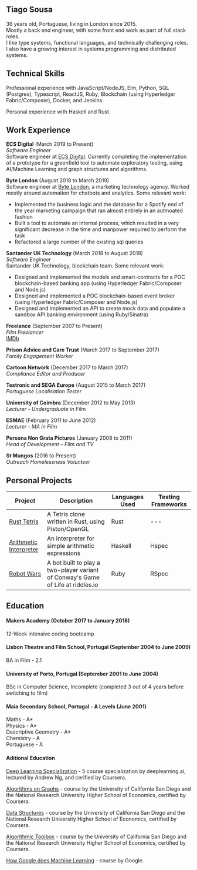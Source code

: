 ## Tiago Sousa

36 years old, Portuguese, living in London since 2015.   
Mostly a back end engineer, with some front end work as part of full stack roles.   
I like type systems, functional languages, and technically challenging roles.   
I also have a growing interest in systems programming and distributed systems.


## Technical Skills

Professional experience with JavaScript/NodeJS, Elm, Python, SQL (Postgres), Typescript, ReactJS, Ruby, Blockchain (using Hyperledger Fabric/Composer), Docker, and Jenkins.

Personal experience with Haskell and Rust.


## Work Experience

**ECS Digital** (March 2019 to Present)  
_Software Engineer_  
Software engineer at [ECS Digital](https://ecs-digital.co.uk/).
Currently completing the implementation of a prototype for a greenfield tool to automate exploratory testing, using AI/Machine Learning and graph structures and algorithms.

**Byte London** (August 2018 to March 2019)  
Software engineer at [Byte London](https://bytemissioncontrol.com/), a marketing technology agency.
Worked mostly around automation for chatbots and analytics.
Some relevant work:

- Implemented the business logic and the database for a Spotify end of the year marketing campaign that ran almost entirely in an autmoated fashion
- Built a tool to automate an internal process, which resulted in a very significant decrease in the time and manpower required to perform the task 
- Refactored a large number of the existing sql queries

**Santander UK Technology** (March 2018 to August 2018)  
_Software Engineer_  
Santander UK Technology, blockchain team.
Some relevant work:

- Designed and implemented the models and smart-contracts for a POC blockchain-based banking app (using Hyperledger Fabric/Composer and Node.js)
- Designed and implemented a POC blockchain-based event broker (using Hyperledger Fabric/Composer and Node.js)
- Designed and implemented an API to create mock data and populate a sandbox API banking environment (using Ruby/Sinatra)

**Freelance** (September 2007 to Present)  
_Film Freelancer_  
[IMDb](http://www.imdb.com/name/nm2617086/)

**Prison Advice and Care Trust** (March 2017 to September 2017)  
_Family Engagement Worker_  

**Cartoon Network** (December 2017 to March 2017)  
_Compliance Editor and Producer_  

**Testronic and SEGA Europe** (August 2015 to March 2017)  
_Portuguese Localisation Tester_  

**University of Coimbra** (December 2012 to May 2013)  
_Lecturer - Undergraduate in Film_  


**ESMAE** (February 2011 to June 2012)  
_Lecturer - MA in Film_  

**Persona Non Grata Pictures** (January 2008 to 2011)  
_Head of Development – Film and TV_  

**St Mungos** (2016 to Present)  
_Outreach Homelessness Volunteer_  


## Personal Projects

| Project                                                                                     | Description                                                                              | Languages Used                     | Testing Frameworks |
| ------------------------------------------------------------------------------------------- | ---------------------------------------------------------------------------------------- | ---------------------------------- | ------------------ |
| [Rust Tetris](https://github.com/Eustaquio122/rust-tetris)                                  | A Tetris clone written in Rust, using Piston/OpenGL                                      | Rust                               | ---                |
| [Arithmetic Interpreter](https://github.com/Eustaquio122/Arithmetic-Expression-Interpreter) | An interpreter for simple arithmetic expressions                                         | Haskell                            | Hspec              |
| [Robot Wars](https://github.com/SuzanneHuldt/robot-wars)                                    | A bot built to play a two-player variant of Conway's Game of Life at riddles.io          | Ruby                               | RSpec              |


## Education

#### Makers Academy (October 2017 to January 2018)

12-Week intensive coding bootcamp

#### Lisbon Theatre and Film School, Portugal (September 2004 to June 2009)

BA in Film - 2.1

#### University of Porto, Portugal (September 2001 to June 2004)

BSc in Computer Science, Incomplete (completed 3 out of 4 years before switching to film)

#### Maia Secondary School, Portugal - A Levels (June 2001)

Maths - A\*  
Physics - A\*  
Descriptive Geometry - A\*  
Chemistry - A  
Portuguese - A

#### Aditional Education

[Deep Learning Specialization](https://www.coursera.org/specializations/deep-learning) - 5 course specialization by deeplearning.ai, lectured by Andrew Ng, and cerified by Coursera.

[Algorithms on Graphs](https://www.coursera.org/learn/algorithms-on-graphs) - course by the University of California San Diego and the National Research University Higher School of Economics, certified by Coursera.

[Data Structures](https://www.coursera.org/learn/data-structures) - course by the University of California San Diego and the National Research University Higher School of Economics, certified by Coursera.

[Algorithmic Toolbox](https://www.coursera.org/learn/algorithmic-toolbox) - course by the University of California San Diego and the National Research University Higher School of Economics, certified by Coursera.

[How Google does Machine Learning](https://www.coursera.org/learn/google-machine-learning) - course by Google.
